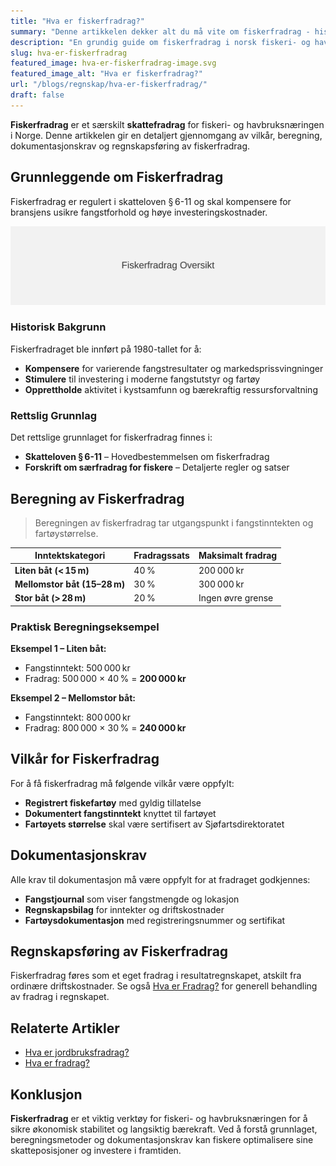 ```yaml
---
title: "Hva er fiskerfradrag?"
summary: "Denne artikkelen dekker alt du må vite om fiskerfradrag - historisk utvikling, rettslig grunnlag, beregningsregler, dokumentasjonskrav og regnskapsføring for fiskeri- og havbruksnæringen."
description: "En grundig guide om fiskerfradrag i norsk fiskeri- og havbruksnæring. Lær om vilkår, beregning, dokumentasjonskrav og regnskapsføring av fiskerfradrag."
slug: hva-er-fiskerfradrag
featured_image: hva-er-fiskerfradrag-image.svg
featured_image_alt: "Hva er fiskerfradrag?"
url: "/blogs/regnskap/hva-er-fiskerfradrag/"
draft: false
---
```


**Fiskerfradrag** er et særskilt **skattefradrag** for fiskeri- og havbruksnæringen i Norge. Denne artikkelen gir en detaljert gjennomgang av vilkår, beregning, dokumentasjonskrav og regnskapsføring av fiskerfradrag.

## Grunnleggende om Fiskerfradrag

Fiskerfradrag er regulert i skatteloven § 6-11 og skal kompensere for bransjens usikre fangstforhold og høye investeringskostnader.

![Fiskerfradrag Oversikt](fiskerfradrag-oversikt.svg)

### Historisk Bakgrunn

Fiskerfradraget ble innført på 1980-tallet for å:

* **Kompensere** for varierende fangstresultater og markedsprissvingninger
* **Stimulere** til investering i moderne fangstutstyr og fartøy
* **Opprettholde** aktivitet i kystsamfunn og bærekraftig ressursforvaltning

### Rettslig Grunnlag

Det rettslige grunnlaget for fiskerfradrag finnes i:

* **Skatteloven § 6-11** – Hovedbestemmelsen om fiskerfradrag
* **Forskrift om særfradrag for fiskere** – Detaljerte regler og satser

## Beregning av Fiskerfradrag

> Beregningen av fiskerfradrag tar utgangspunkt i fangstinntekten og fartøystørrelse.

| Inntektskategori                 | Fradragssats | Maksimalt fradrag |
|----------------------------------|--------------|-------------------|
| **Liten båt (< 15 m)**           | 40 %         | 200 000 kr        |
| **Mellomstor båt (15–28 m)**     | 30 %         | 300 000 kr        |
| **Stor båt (> 28 m)**            | 20 %         | Ingen øvre grense |

### Praktisk Beregningseksempel

**Eksempel 1 – Liten båt:**  
- Fangstinntekt: 500 000 kr  
- Fradrag: 500 000 × 40 % = **200 000 kr**

**Eksempel 2 – Mellomstor båt:**  
- Fangstinntekt: 800 000 kr  
- Fradrag: 800 000 × 30 % = **240 000 kr**

## Vilkår for Fiskerfradrag

For å få fiskerfradrag må følgende vilkår være oppfylt:

* **Registrert fiskefartøy** med gyldig tillatelse
* **Dokumentert fangstinntekt** knyttet til fartøyet
* **Fartøyets størrelse** skal være sertifisert av Sjøfartsdirektoratet

## Dokumentasjonskrav

Alle krav til dokumentasjon må være oppfylt for at fradraget godkjennes:

* **Fangstjournal** som viser fangstmengde og lokasjon
* **Regnskapsbilag** for inntekter og driftskostnader
* **Fartøysdokumentasjon** med registreringsnummer og sertifikat

## Regnskapsføring av Fiskerfradrag

Fiskerfradrag føres som et eget fradrag i resultatregnskapet, atskilt fra ordinære driftskostnader. Se også [Hva er Fradrag?](/blogs/regnskap/hva-er-fradrag "Hva er Fradrag i Regnskap? Komplett Guide til Skattefradrag og Regnskapsføring") for generell behandling av fradrag i regnskapet.

## Relaterte Artikler

* [Hva er jordbruksfradrag?](/blogs/regnskap/hva-er-jordbruksfradrag "Hva er Jordbruksfradrag? Komplett Guide til Landbruksfradrag og Skattefordeler")
* [Hva er fradrag?](/blogs/regnskap/hva-er-fradrag "Hva er Fradrag i Regnskap? Komplett Guide til Skattefradrag og Regnskapsføring")

## Konklusjon

**Fiskerfradrag** er et viktig verktøy for fiskeri- og havbruksnæringen for å sikre økonomisk stabilitet og langsiktig bærekraft. Ved å forstå grunnlaget, beregningsmetoder og dokumentasjonskrav kan fiskere optimalisere sine skatteposisjoner og investere i framtiden.
